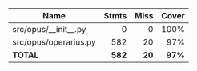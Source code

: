 | Name                     |    Stmts |     Miss |   Cover |
|------------------------- | -------: | -------: | ------: |
| src/opus/\_\_init\_\_.py |        0 |        0 |    100% |
| src/opus/operarius.py    |      582 |       20 |     97% |
|                **TOTAL** |  **582** |   **20** | **97%** |

